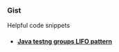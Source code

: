 ### Gist

Helpful code snippets


- #### [Java testng groups LIFO pattern](/java/testng_groups_lifo_pattern/README.md)
